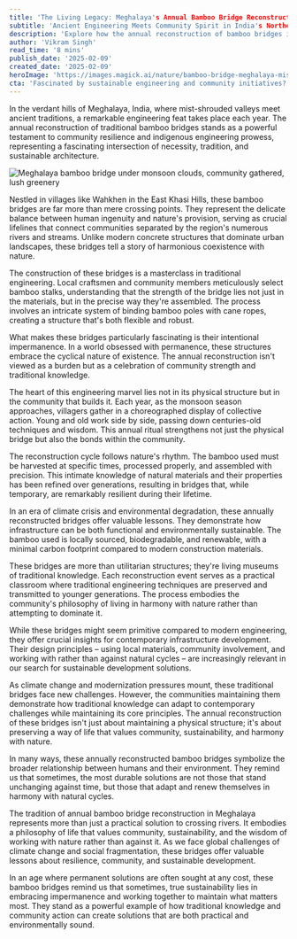```yaml
---
title: 'The Living Legacy: Meghalaya's Annual Bamboo Bridge Reconstruction'
subtitle: 'Ancient Engineering Meets Community Spirit in India's Northeast'
description: 'Explore how the annual reconstruction of bamboo bridges in Meghalaya, India serves as a powerful example of sustainable engineering and community spirit, offering valuable lessons for modern infrastructure development and environmental conservation.'
author: 'Vikram Singh'
read_time: '8 mins'
publish_date: '2025-02-09'
created_date: '2025-02-09'
heroImage: 'https://images.magick.ai/nature/bamboo-bridge-meghalaya-misty-morning.jpg'
cta: 'Fascinated by sustainable engineering and community initiatives? Follow us on LinkedIn for more inspiring stories about traditional wisdom meeting modern challenges in infrastructure and community development.'
---
```


In the verdant hills of Meghalaya, India, where mist-shrouded valleys meet ancient traditions, a remarkable engineering feat takes place each year. The annual reconstruction of traditional bamboo bridges stands as a powerful testament to community resilience and indigenous engineering prowess, representing a fascinating intersection of necessity, tradition, and sustainable architecture.

![Meghalaya bamboo bridge under monsoon clouds, community gathered, lush greenery](https://i.magick.ai/PIXE/1739092462821_magick_img.webp)

Nestled in villages like Wahkhen in the East Khasi Hills, these bamboo bridges are far more than mere crossing points. They represent the delicate balance between human ingenuity and nature's provision, serving as crucial lifelines that connect communities separated by the region's numerous rivers and streams. Unlike modern concrete structures that dominate urban landscapes, these bridges tell a story of harmonious coexistence with nature.

The construction of these bridges is a masterclass in traditional engineering. Local craftsmen and community members meticulously select bamboo stalks, understanding that the strength of the bridge lies not just in the materials, but in the precise way they're assembled. The process involves an intricate system of binding bamboo poles with cane ropes, creating a structure that's both flexible and robust.

What makes these bridges particularly fascinating is their intentional impermanence. In a world obsessed with permanence, these structures embrace the cyclical nature of existence. The annual reconstruction isn't viewed as a burden but as a celebration of community strength and traditional knowledge.

The heart of this engineering marvel lies not in its physical structure but in the community that builds it. Each year, as the monsoon season approaches, villagers gather in a choreographed display of collective action. Young and old work side by side, passing down centuries-old techniques and wisdom. This annual ritual strengthens not just the physical bridge but also the bonds within the community.

The reconstruction cycle follows nature's rhythm. The bamboo used must be harvested at specific times, processed properly, and assembled with precision. This intimate knowledge of natural materials and their properties has been refined over generations, resulting in bridges that, while temporary, are remarkably resilient during their lifetime.

In an era of climate crisis and environmental degradation, these annually reconstructed bridges offer valuable lessons. They demonstrate how infrastructure can be both functional and environmentally sustainable. The bamboo used is locally sourced, biodegradable, and renewable, with a minimal carbon footprint compared to modern construction materials.

These bridges are more than utilitarian structures; they're living museums of traditional knowledge. Each reconstruction event serves as a practical classroom where traditional engineering techniques are preserved and transmitted to younger generations. The process embodies the community's philosophy of living in harmony with nature rather than attempting to dominate it.

While these bridges might seem primitive compared to modern engineering, they offer crucial insights for contemporary infrastructure development. Their design principles – using local materials, community involvement, and working with rather than against natural cycles – are increasingly relevant in our search for sustainable development solutions.

As climate change and modernization pressures mount, these traditional bridges face new challenges. However, the communities maintaining them demonstrate how traditional knowledge can adapt to contemporary challenges while maintaining its core principles. The annual reconstruction of these bridges isn't just about maintaining a physical structure; it's about preserving a way of life that values community, sustainability, and harmony with nature.

In many ways, these annually reconstructed bamboo bridges symbolize the broader relationship between humans and their environment. They remind us that sometimes, the most durable solutions are not those that stand unchanging against time, but those that adapt and renew themselves in harmony with natural cycles.

The tradition of annual bamboo bridge reconstruction in Meghalaya represents more than just a practical solution to crossing rivers. It embodies a philosophy of life that values community, sustainability, and the wisdom of working with nature rather than against it. As we face global challenges of climate change and social fragmentation, these bridges offer valuable lessons about resilience, community, and sustainable development.

In an age where permanent solutions are often sought at any cost, these bamboo bridges remind us that sometimes, true sustainability lies in embracing impermanence and working together to maintain what matters most. They stand as a powerful example of how traditional knowledge and community action can create solutions that are both practical and environmentally sound.